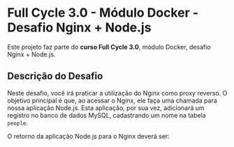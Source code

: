 # Full Cycle 3.0 - Módulo Docker - Desafio Nginx + Node.js

Este projeto faz parte do **curso Full Cycle 3.0**, módulo Docker, desafio Nginx + Node.js.

## Descrição do Desafio

Neste desafio, você irá praticar a utilização do Nginx como proxy reverso. O objetivo principal é que, ao acessar o Nginx, ele faça uma chamada para nossa aplicação Node.js. Esta aplicação, por sua vez, adicionará um registro no banco de dados MySQL, cadastrando um nome na tabela `people`.

O retorno da aplicação Node.js para o Nginx deverá ser:

